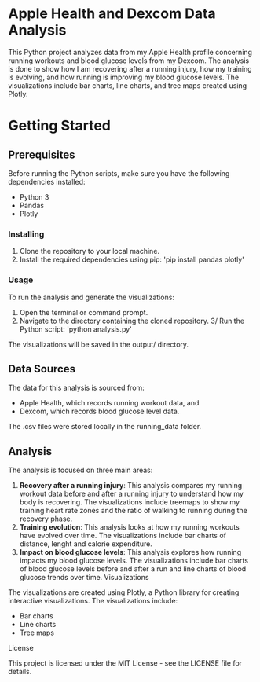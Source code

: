 # Apple Health and Dexcom Data Analysis

This Python project analyzes data from my Apple Health profile concerning running workouts and blood glucose levels from my Dexcom. The analysis is done to show how I am recovering after a running injury, how my training is evolving, and how running is improving my blood glucose levels. The visualizations include bar charts, line charts, and tree maps created using Plotly.

# Getting Started

## Prerequisites
Before running the Python scripts, make sure you have the following dependencies installed:

- Python 3
- Pandas
- Plotly

### Installing
1. Clone the repository to your local machine.
2. Install the required dependencies using pip:
'pip install pandas plotly'

### Usage
To run the analysis and generate the visualizations:

1. Open the terminal or command prompt.
2. Navigate to the directory containing the cloned repository.
3/ Run the Python script: 'python analysis.py'

The visualizations will be saved in the output/ directory.

## Data Sources

The data for this analysis is sourced from:

- Apple Health, which records running workout data, and
- Dexcom, which records blood glucose level data.

The .csv files were stored locally in the running_data folder.

## Analysis

The analysis is focused on three main areas:

1. **Recovery after a running injury**: This analysis compares my running workout data before and after a running injury to understand how my body is recovering. The visualizations include treemaps to show my training heart rate zones and the ratio of walking to running during the recovery phase.
2. **Training evolution**: This analysis looks at how my running workouts have evolved over time. The visualizations include bar charts of distance, lenght and calorie expenditure.
3. **Impact on blood glucose levels**: This analysis explores how running impacts my blood glucose levels. The visualizations include bar charts of blood glucose levels before and after a run and line charts of blood glucose trends over time.
Visualizations

The visualizations are created using Plotly, a Python library for creating interactive visualizations. The visualizations include:

- Bar charts
- Line charts
- Tree maps

License

This project is licensed under the MIT License - see the LICENSE file for details.
